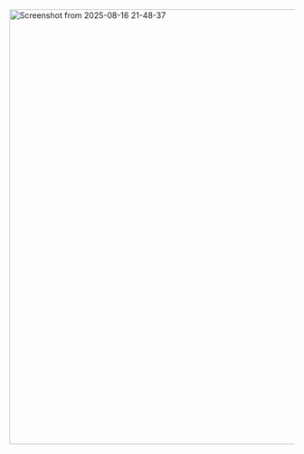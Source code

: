 <img width="1366" height="768" alt="Screenshot from 2025-08-16 21-48-37" src="https://github.com/user-attachments/assets/4047b6be-fad6-4a04-817b-96fe8e4ea203" />
